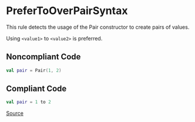 # PreferToOverPairSyntax

This rule detects the usage of the Pair constructor to create pairs of values.

Using `<value1>` to `<value2>` is preferred.

## Noncompliant Code

```kotlin
val pair = Pair(1, 2)
```
## Compliant Code

```kotlin
val pair = 1 to 2
```

[Source](https://arturbosch.github.io/detekt/style.html#prefertooverpairsyntax)
